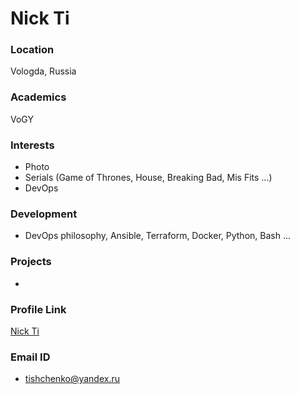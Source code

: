 # Nick Ti

### Location

Vologda, Russia

### Academics

VoGY

### Interests

- Photo
- Serials (Game of Thrones, House, Breaking Bad, Mis Fits ...)
- DevOps

### Development

- DevOps philosophy, Ansible, Terraform, Docker, Python, Bash ...

### Projects

- 

### Profile Link

[Nick Ti](https://github.com/tishchenkonick)

### Email ID

- tishchenko@yandex.ru
